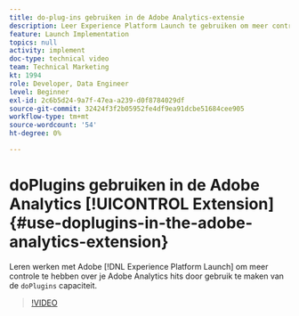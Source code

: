 ```yaml
---
title: do-plug-ins gebruiken in de Adobe Analytics-extensie
description: Leer Experience Platform Launch te gebruiken om meer controle over uw Adobe Analytics-hits te hebben door de doPlugins-mogelijkheid te benutten.
feature: Launch Implementation
topics: null
activity: implement
doc-type: technical video
team: Technical Marketing
kt: 1994
role: Developer, Data Engineer
level: Beginner
exl-id: 2c6b5d24-9a7f-47ea-a239-d0f8784029df
source-git-commit: 32424f3f2b05952fe4df9ea91dcbe51684cee905
workflow-type: tm+mt
source-wordcount: '54'
ht-degree: 0%

---
```


# doPlugins gebruiken in de Adobe Analytics [!UICONTROL Extension] {#use-doplugins-in-the-adobe-analytics-extension}

Leren werken met Adobe [!DNL Experience Platform Launch] om meer controle te hebben over je Adobe Analytics hits door gebruik te maken van de `doPlugins` capaciteit.

>[!VIDEO](https://video.tv.adobe.com/v/25171?quality=12)
